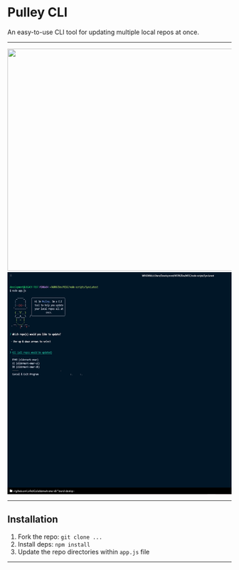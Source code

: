# Pulley CLI

An easy-to-use CLI tool for updating multiple local repos at once.

---

<img src="./public/Pulley-Success.PNG)" width="600" height="500"/>

<img src="./public/Pulley-Prompt.PNG" width="600" height="500" style="display: block; margin: 0 auto"/>

---

## Installation

1. Fork the repo: `git clone ...`
2. Install deps: `npm install`
3. Update the repo directories within `app.js` file

---
